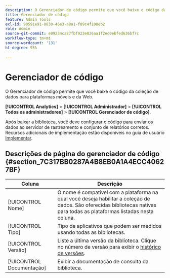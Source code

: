 ```yaml
---
description: O Gerenciador de código permite que você baixe o código da coleção de dados para plataformas móveis e da Web.
title: Gerenciador de código
feature: Admin Tools
exl-id: 90591e91-0830-46e3-a8a1-f09c4f108eb2
role: Admin
source-git-commit: e09234ca27fbf923e026aa1f2ed0ebfed636bf7c
workflow-type: tm+mt
source-wordcount: '131'
ht-degree: 95%

---
```


# Gerenciador de código

O Gerenciador de código permite que você baixe o código da coleção de dados para plataformas móveis e da Web.

**[!UICONTROL Analytics]** > **[!UICONTROL Administrador]** > **[!UICONTROL Todos os administradores]** > **[!UICONTROL Gerenciador de código]**.

Após baixar a biblioteca, você deve configurar o código para enviar os dados ao servidor de rastreamento e conjunto de relatórios corretos. Recursos adicionais de implementação estão disponíveis no guia de usuário [Implementar](/help/implement/home.md).

## Descrições de página do gerenciador de código {#section_7C317BB0287A4B8EB0A1A4ECC40627BF}

| Coluna | Descrição |
|--- |--- |
| [!UICONTROL Nome] | O nome é compatível com a plataforma na qual você deseja habilitar a coleção de dados. São oferecidas bibliotecas nativas para todas as plataformas listadas nesta coluna. |
| [!UICONTROL Tipo] | Tipo de aplicativos que podem ser medidos usando todas as bibliotecas. |
| [!UICONTROL Versão] | Liste a última versão da biblioteca. Clique no número de versão para exibir o [histórico de versões](/help/implement/appmeasurement-updates.md). |
| [!UICONTROL Documentação] | Exibir a documentação de consulta da biblioteca. |

